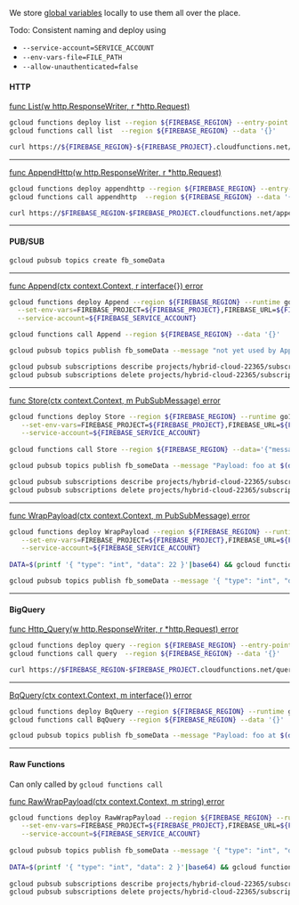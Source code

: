 We store [global variables](../ENV.md) locally to use them all over the place.


Todo: Consistent naming and deploy using 
- `--service-account=SERVICE_ACCOUNT` 
- `--env-vars-file=FILE_PATH`
- `--allow-unauthenticated=false`

#### HTTP


[func List(w http.ResponseWriter, r *http.Request)](./http_query.go)


```bash
gcloud functions deploy list --region ${FIREBASE_REGION} --entry-point List --runtime go111 --trigger-http
gcloud functions call list  --region ${FIREBASE_REGION} --data '{}'

curl https://${FIREBASE_REGION}-${FIREBASE_PROJECT}.cloudfunctions.net/list
```
---

[func AppendHttp(w http.ResponseWriter, r *http.Request)](./http_append.go)

```bash
gcloud functions deploy appendhttp --region ${FIREBASE_REGION} --entry-point AppendHttp --runtime go111 --trigger-http
gcloud functions call appendhttp  --region ${FIREBASE_REGION} --data '{}'

curl https://$FIREBASE_REGION-$FIREBASE_PROJECT.cloudfunctions.net/appendhttp
```
---

#### PUB/SUB

```bash
gcloud pubsub topics create fb_someData
```
---
[func Append(ctx context.Context, r interface{}) error](./pubsub_append.go)

```bash
gcloud functions deploy Append --region ${FIREBASE_REGION} --runtime go111 --trigger-topic=fb_someData \
  --set-env-vars=FIREBASE_PROJECT=${FIREBASE_PROJECT},FIREBASE_URL=${FIREBASE_URL} \
  --service-account=${FIREBASE_SERVICE_ACCOUNT}

gcloud functions call Append --region ${FIREBASE_REGION} --data '{}'

gcloud pubsub topics publish fb_someData --message "not yet used by Append"

gcloud pubsub subscriptions describe projects/hybrid-cloud-22365/subscriptions/gcf-Append-europe-west1-fb_someData
gcloud pubsub subscriptions delete projects/hybrid-cloud-22365/subscriptions/gcf-Append-europe-west1-fb_someData
```
---

[func Store(ctx context.Context, m PubSubMessage) error](./pubsub_store.go)

```bash
gcloud functions deploy Store --region ${FIREBASE_REGION} --runtime go111 --trigger-topic=fb_someData \
   --set-env-vars=FIREBASE_PROJECT=${FIREBASE_PROJECT},FIREBASE_URL=${FIREBASE_URL} \
   --service-account=${FIREBASE_SERVICE_ACCOUNT}
   
gcloud functions call Store --region ${FIREBASE_REGION} --data='{"message": "Hello World!"}'

gcloud pubsub topics publish fb_someData --message "Payload: foo at $(date)"

gcloud pubsub subscriptions describe projects/hybrid-cloud-22365/subscriptions/gcf-Store-europe-west1-fb_someData
gcloud pubsub subscriptions delete projects/hybrid-cloud-22365/subscriptions/gcf-Store-europe-west1-fb_someData 
```
---

[func WrapPayload(ctx context.Context, m PubSubMessage) error](./functions/wrap_payload.go)

```bash
gcloud functions deploy WrapPayload --region ${FIREBASE_REGION} --runtime go111 --trigger-topic=fb_someData \
   --set-env-vars=FIREBASE_PROJECT=${FIREBASE_PROJECT},FIREBASE_URL=${FIREBASE_URL} \
   --service-account=${FIREBASE_SERVICE_ACCOUNT}
   
DATA=$(printf '{ "type": "int", "data": 22 }'|base64) && gcloud functions call WrapPayload --region ${FIREBASE_REGION} --data '{"data":"'$DATA'"}'

gcloud pubsub topics publish fb_someData --message '{ "type": "int", "data": 22 }'
```
---
#### BigQuery

[func Http_Query(w http.ResponseWriter, r *http.Request) error](./http_bq_query.go)

```bash
gcloud functions deploy query --region ${FIREBASE_REGION} --entry-point Http_Query --runtime go111 --trigger-http
gcloud functions call query  --region ${FIREBASE_REGION} --data '{}'

curl https://$FIREBASE_REGION-$FIREBASE_PROJECT.cloudfunctions.net/query
```
---

[BqQuery(ctx context.Context, m interface{}) error](./pubsub_bq_query.go)

```bash
gcloud functions deploy BqQuery --region ${FIREBASE_REGION} --runtime go111 --trigger-topic=fb_someData
gcloud functions call BqQuery --region ${FIREBASE_REGION} --data '{}'

gcloud pubsub topics publish fb_someData --message "Payload: foo at $(date)"
```
---
#### Raw Functions

Can only called by `gcloud functions call` 

[func RawWrapPayload(ctx context.Context, m string) error](./raw_wrap_payload.go)
```bash
gcloud functions deploy RawWrapPayload --region ${FIREBASE_REGION} --runtime go111 --trigger-topic=fb_someData \
   --set-env-vars=FIREBASE_PROJECT=${FIREBASE_PROJECT},FIREBASE_URL=${FIREBASE_URL} \
   --service-account=${FIREBASE_SERVICE_ACCOUNT}
   
gcloud pubsub topics publish fb_someData --message '{ "type": "int", "data": 2 }'
   
DATA=$(printf '{ "type": "int", "data": 2 }'|base64) && gcloud functions call RawWrapPayload --region ${FIREBASE_REGION} --data '{"data":"'$DATA'"}'
   
gcloud pubsub subscriptions describe projects/hybrid-cloud-22365/subscriptions/gcf-RawWrapPayload-europe-west1-fb_someData
gcloud pubsub subscriptions delete projects/hybrid-cloud-22365/subscriptions/gcf-RawWrapPayload-europe-west1-fb_someData
```

